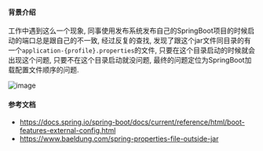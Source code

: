 #### 背景介绍

工作中遇到这么一个现象, 同事使用发布系统发布自己的SpringBoot项目的时候启动的端口总是跟自己的不一致, 经过反复的查找, 发现了跟这个jar文件同目录的有一个`application-{profile}.properties`的文件, 只要在这个目录启动的时候就会出现这个问题, 只要不在这个目录启动就没问题, 最终的问题定位为SpringBoot加载配置文件顺序的问题.

![image](https://user-images.githubusercontent.com/7486508/62178728-ac53cb00-b37c-11e9-9d6b-c3b9d2509570.png)

#### 参考文档

* https://docs.spring.io/spring-boot/docs/current/reference/html/boot-features-external-config.html
* https://www.baeldung.com/spring-properties-file-outside-jar